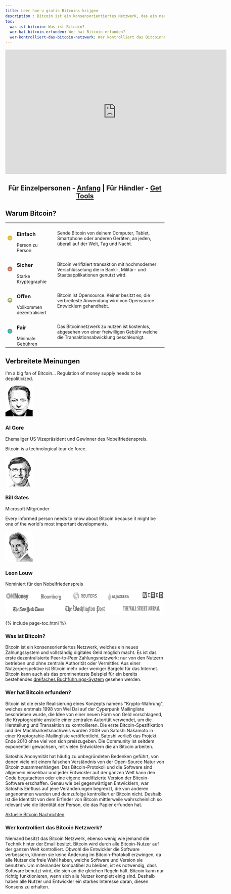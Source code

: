 ```yaml
---
title: Leer hoe u gratis Bitcoins krijgen
description : Bitcoin ist ein konsensorientiertes Netzwerk, das ein neues Zahlungssystem und voll digitales Geld ermöglicht.
toc:
  was-ist-bitcoin: Was ist Bitcoin?
  wer-hat-bitcoin-erfunden: Wer hat Bitcoin erfunden?
  wer-kontrolliert-das-bitcoin-netzwerk: Wer kontrolliert das Bitcoinnetzwerk?
---
```


<center><iframe width="700" height="394" src="https://www.youtube.com/embed/Gc2en3nHxA4" frameborder="0" allowfullscreen></iframe></center>

<center>
  <h2>Für Einzelpersonen - <a href="/de/anfang">Anfang</a> | Für Händler - <a href="/en/merchant-tools">Get Tools</a></h2>
</center>

<h2>Warum Bitcoin?</h2>
<table class="why-bitcoin">
	<tr>
		<td><img src="/images/icons/icon-why-easy.png" alt="why-bitcoin"></td>
		<td>
			<h3>Einfach</h3>
			Person zu Person
		</td>
		<td>
      Sende Bitcoin von deinem Computer, Tablet, Smartphone oder anderen Geräten, an jeden, überall auf der Welt, Tag und Nacht.
		</td>
	</tr>
	<tr>
		<td><img src="/images/icons/icon-why-secure.png" alt="why-bitcoin"></td>
		<td>
			<h3>Sicher</h3>
			Starke Kryptographie
		</td>
		<td>
      Bitcoin verifiziert transaktion mit hochmoderner Verschlüsselung die in Bank-, Militär- und Staatsapplikationen genutzt wird.
		</td>
	</tr>
	<tr>
		<td><img src="/images/icons/icon-why-open.png" alt="why-bitcoin"></td>
		<td>
			<h3>Offen</h3>
			Vollkommen dezentralisiert
		</td>
		<td>
      Bitcoin ist Opensource. Keiner besitzt es; die verbreiteste Anwendung wird von Opensource Entwicklern gehandhabt.
		</td>
	</tr>
	<tr>
		<td><img src="/images/icons/icon-why-fair.png" alt="why-bitcoin"></td>
		<td>
			<h3>Fair</h3>
  		Minimale Gebühren
		</td>
		<td>
      Das Bitcoinnetzwerk zu nutzen ist kostenlos, abgesehen von einer freiwilligen Gebühr welche die Transaktionsabwicklung beschleunigt.
		</td>
	</tr>
</table>

<p><h2>Verbreitete Meinungen</h2>
<div class="popular-opinion">
	<div>
		<div class="quote">
			<p>I'm a big fan of Bitcoin... Regulation of money supply needs to be depoliticized.</p>
		</div>
		<div class="person">
			<img src="/images/testimonials/al-gore.png" alt="why-bitcoin">
			<h3>Al Gore</h3>
      Ehemaliger US Vizepräsident und Gewinner des Nobelfriedenspreis.
		</div>
	</div>
	<div>
		<div class="quote">
			<p>Bitcoin is a technological tour de force.</p>
		</div>
		<div class="person">
			<img src="/images/testimonials/bill-gates.png" alt="why-bitcoin">
			<h3>Bill Gates</h3>
			Microsoft Mitgründer
		</div>
	</div>
	<div>
		<div class="quote">
			<p>Every informed person needs to know about Bitcoin because it might be one of the world's most important developments.</p>
		</div>
		<div class="person">
			<img src="/images/testimonials/leon-louw.png" alt="why-bitcoin">
			<h3>Leon Louw</h3>
			Nominiert für den Nobelfriedenspreis
		</div>
	</div>
</div>
<p></p>
<img src="/images/bitcoin-as-seen-on.png" alt="bitcoin cnn money, new york times, bloomberg, reuters, washington post, aljazeera, wired, wall street journal" width="700" height="76"/>

{% include page-toc.html %}

<h3 id="was-ist-bitcoin">Was ist Bitcoin?</h3>
<p>Bitcoin ist ein konsensorientiertes Netzwerk, welches ein neues Zahlungssystem und vollständig digitales Geld möglich macht. Es ist das erste dezentralisierte Peer-to-Peer Zahlungsnetzwerk; nur von den Nutzern betrieben und ohne zentrale Authorität oder Vermittler. Aus einer Nutzerperspektive ist Bitcoin mehr oder weniger Bargeld für das Internet. Bitcoin kann auch als das prominenteste Beispiel für ein bereits bestehendes <a href="http://financialcryptography.com/mt/archives/001325.html">dreifaches Buchführungs-System</a> gesehen werden.</p>

<h3 id="wer-hat-bitcoin-erfunden">Wer hat Bitcoin erfunden?</h3>
<p>Bitcoin ist die erste Realisierung eines Konzepts namens "Krypto-Währung", welches erstmals 1998 von Wei Dai auf der Cyperpunk Mailingliste beschrieben wurde, die Idee von einer neuen Form von Geld vorschlagend, die Kryptographie anstelle einer zentralen Autorität verwendet, um die Herstellung und Transaktion zu kontrollieren. Die erste Bitcoin-Spezifikation und der Machbarkeitsnachweis wurden 2009 von Satoshi Nakamoto in einer Kryptograhie-Mailingliste veröffentlicht. Satoshi verließ das Projekt Ende 2010 ohne viel von sich preiszugeben. Die Community ist seitdem exponentiell gewachsen, mit vielen Entwicklern die an Bitcoin arbeiten.</p>
<p>Satoshis Anonymität hat häufig zu unbegründeten Bedenken geführt, von denen viele mit einem falschen Verständnis von der Open-Source Natur von Bitcoin zusammenhängen. Das Bitcoin-Protokoll und die Software sind allgemein einsehbar und jeder Entwickler auf der ganzen Welt kann den Code begutachten oder eine eigene modifizierte Version der Bitcoin-Software erschaffen. Genau wie bei gegenwärtigen Entwicklern, war Satoshis Einfluss auf jene Veränderungen begrenzt, die von anderen angenommen wurden und demzufolge kontrolliert er Bitcoin nicht. Deshalb ist die Identität von dem Erfinder von Bitcoin mittlerweile wahrscheinlich so relevant wie die Identität der Person, die das Papier erfunden hat.</p>
<p><a href="http://www.btc-echo.de/">Aktuelle Bitcoin Nachrichten</a>.

<h3 id="wer-kontrolliert-das-bitcoin-netzwerk">Wer kontrolliert das Bitcoin Netzwerk?</h3>
<p>Niemand besitzt das Bitcoin Netzwerk, ebenso wenig wie jemand die Technik hinter der Email besitzt. Bitcoin wird durch alle Bitcoin-Nutzer auf der ganzen Welt kontrolliert. Obwohl die Entwickler die Software verbessern, können sie keine Änderung im Bitcoin-Protokoll erzwingen, da alle Nutzer die freie Wahl haben, welche Software und Version sie benutzen. Um miteinander kompatibel zu bleiben, ist es notwendig, dass Software benutzt wird, die sich an die gleichen Regeln hält. Bitcoin kann nur richtig funktionieren, wenn sich alle Nutzer komplett einig sind. Deshalb haben alle Nutzer und Entwickler ein starkes Interesse daran, diesen Konsens zu erhalten.</p>
